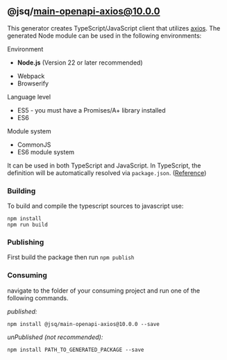 ## @jsq/main-openapi-axios@10.0.0

This generator creates TypeScript/JavaScript client that utilizes [axios](https://github.com/axios/axios). The generated Node module can be used in the following environments:

Environment
- **Node.js** (Version 22 or later recommended)
* Webpack
* Browserify

Language level
* ES5 - you must have a Promises/A+ library installed
* ES6

Module system
* CommonJS
* ES6 module system

It can be used in both TypeScript and JavaScript. In TypeScript, the definition will be automatically resolved via `package.json`. ([Reference](https://www.typescriptlang.org/docs/handbook/declaration-files/consumption.html))

### Building

To build and compile the typescript sources to javascript use:
```
npm install
npm run build
```

### Publishing

First build the package then run `npm publish`

### Consuming

navigate to the folder of your consuming project and run one of the following commands.

_published:_

```
npm install @jsq/main-openapi-axios@10.0.0 --save
```

_unPublished (not recommended):_

```
npm install PATH_TO_GENERATED_PACKAGE --save
```
